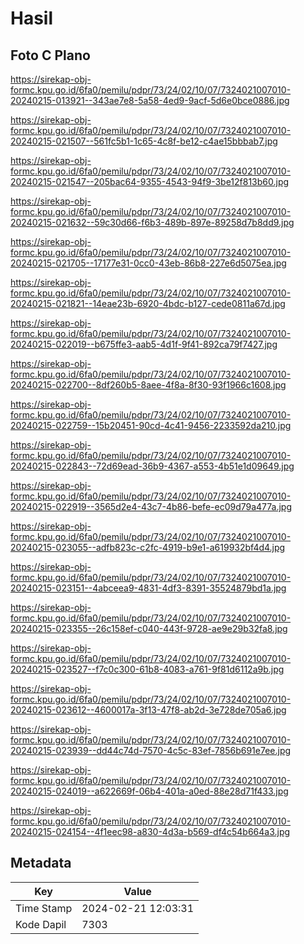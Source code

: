 # Hasil

## Foto C Plano

https://sirekap-obj-formc.kpu.go.id/6fa0/pemilu/pdpr/73/24/02/10/07/7324021007010-20240215-013921--343ae7e8-5a58-4ed9-9acf-5d6e0bce0886.jpg

https://sirekap-obj-formc.kpu.go.id/6fa0/pemilu/pdpr/73/24/02/10/07/7324021007010-20240215-021507--561fc5b1-1c65-4c8f-be12-c4ae15bbbab7.jpg

https://sirekap-obj-formc.kpu.go.id/6fa0/pemilu/pdpr/73/24/02/10/07/7324021007010-20240215-021547--205bac64-9355-4543-94f9-3be12f813b60.jpg

https://sirekap-obj-formc.kpu.go.id/6fa0/pemilu/pdpr/73/24/02/10/07/7324021007010-20240215-021632--59c30d66-f6b3-489b-897e-89258d7b8dd9.jpg

https://sirekap-obj-formc.kpu.go.id/6fa0/pemilu/pdpr/73/24/02/10/07/7324021007010-20240215-021705--17177e31-0cc0-43eb-86b8-227e6d5075ea.jpg

https://sirekap-obj-formc.kpu.go.id/6fa0/pemilu/pdpr/73/24/02/10/07/7324021007010-20240215-021821--14eae23b-6920-4bdc-b127-cede0811a67d.jpg

https://sirekap-obj-formc.kpu.go.id/6fa0/pemilu/pdpr/73/24/02/10/07/7324021007010-20240215-022019--b675ffe3-aab5-4d1f-9f41-892ca79f7427.jpg

https://sirekap-obj-formc.kpu.go.id/6fa0/pemilu/pdpr/73/24/02/10/07/7324021007010-20240215-022700--8df260b5-8aee-4f8a-8f30-93f1966c1608.jpg

https://sirekap-obj-formc.kpu.go.id/6fa0/pemilu/pdpr/73/24/02/10/07/7324021007010-20240215-022759--15b20451-90cd-4c41-9456-2233592da210.jpg

https://sirekap-obj-formc.kpu.go.id/6fa0/pemilu/pdpr/73/24/02/10/07/7324021007010-20240215-022843--72d69ead-36b9-4367-a553-4b51e1d09649.jpg

https://sirekap-obj-formc.kpu.go.id/6fa0/pemilu/pdpr/73/24/02/10/07/7324021007010-20240215-022919--3565d2e4-43c7-4b86-befe-ec09d79a477a.jpg

https://sirekap-obj-formc.kpu.go.id/6fa0/pemilu/pdpr/73/24/02/10/07/7324021007010-20240215-023055--adfb823c-c2fc-4919-b9e1-a619932bf4d4.jpg

https://sirekap-obj-formc.kpu.go.id/6fa0/pemilu/pdpr/73/24/02/10/07/7324021007010-20240215-023151--4abceea9-4831-4df3-8391-35524879bd1a.jpg

https://sirekap-obj-formc.kpu.go.id/6fa0/pemilu/pdpr/73/24/02/10/07/7324021007010-20240215-023355--26c158ef-c040-443f-9728-ae9e29b32fa8.jpg

https://sirekap-obj-formc.kpu.go.id/6fa0/pemilu/pdpr/73/24/02/10/07/7324021007010-20240215-023527--f7c0c300-61b8-4083-a761-9f81d6112a9b.jpg

https://sirekap-obj-formc.kpu.go.id/6fa0/pemilu/pdpr/73/24/02/10/07/7324021007010-20240215-023612--4600017a-3f13-47f8-ab2d-3e728de705a6.jpg

https://sirekap-obj-formc.kpu.go.id/6fa0/pemilu/pdpr/73/24/02/10/07/7324021007010-20240215-023939--dd44c74d-7570-4c5c-83ef-7856b691e7ee.jpg

https://sirekap-obj-formc.kpu.go.id/6fa0/pemilu/pdpr/73/24/02/10/07/7324021007010-20240215-024019--a622669f-06b4-401a-a0ed-88e28d71f433.jpg

https://sirekap-obj-formc.kpu.go.id/6fa0/pemilu/pdpr/73/24/02/10/07/7324021007010-20240215-024154--4f1eec98-a830-4d3a-b569-df4c54b664a3.jpg


## Metadata

| Key        | Value               |
| ---------- | ------------------- |
| Time Stamp | 2024-02-21 12:03:31 |
| Kode Dapil | 7303                |



